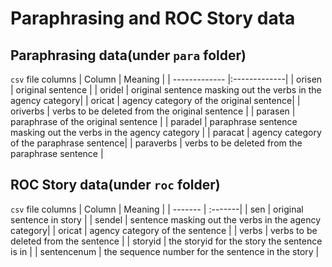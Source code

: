 # Paraphrasing and ROC Story data

## Paraphrasing data(under `para` folder)
`csv` file columns
| Column        | Meaning       |
| ------------- |:-------------|
| orisen      | original sentence |
| oridel      | original sentence masking out the verbs in the agency category|
| oricat | agency category of the original sentence|
| oriverbs | verbs to be deleted from the original sentence |
| parasen | paraphrase of the original sentence |
| paradel | paraphrase sentence masking out the verbs in the agency category |
| paracat | agency category of the paraphrase sentence|
| paraverbs | verbs to be deleted from the paraphrase sentence |

## ROC Story data(under `roc` folder)
`csv` file columns
| Column | Meaning |
| ------- | :-------|
| sen | original sentence in story |
| sendel | sentence masking out the verbs in the agency category|
| oricat | agency category of the sentence |
| verbs | verbs to be deleted from the sentence |
| storyid | the storyid for the story the sentence is in |
| sentencenum | the sequence number for the sentence in the story |
